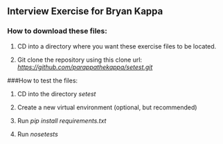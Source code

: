 ## Interview Exercise for Bryan Kappa


### How to download these files:
1. CD into a directory where you want these exercise files to be located.

2. Git clone the repository using this clone url:
*https://github.com/parappathekappa/setest.git*

###How to test the files:

1. CD into the directory *setest*

2. Create a new virtual environment (optional, but recommended)

3. Run *pip install requirements.txt*

4. Run *nosetests*

